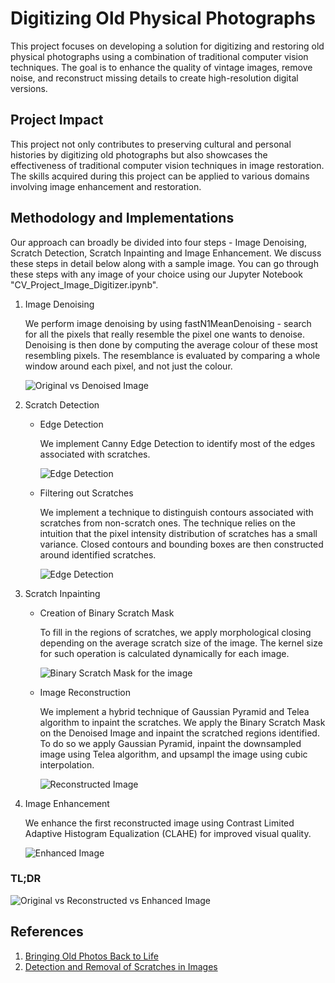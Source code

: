 # Digitizing Old Physical Photographs
This project focuses on developing a solution for digitizing and restoring old physical photographs using a combination of traditional computer vision techniques. The goal is to enhance the quality of vintage images, remove noise, and reconstruct missing details to create high-resolution digital versions.

## Project Impact
This project not only contributes to preserving cultural and personal histories by digitizing old photographs but also showcases the effectiveness of traditional computer vision techniques in image restoration. The skills acquired during this project can be applied to various domains involving image enhancement and restoration.

## Methodology and Implementations
Our approach can broadly be divided into four steps - Image Denoising, Scratch Detection, Scratch Inpainting and Image Enhancement. We discuss these steps in detail below along with a sample image. You can go through these steps with any image of your choice using our Jupyter Notebook "CV_Project_Image_Digitizer.ipynb".

1. Image Denoising

   We perform image denoising by using fastN1MeanDenoising - search for all the pixels that really resemble the pixel one wants to denoise. Denoising is then done by computing the average colour of these most resembling pixels. The resemblance is evaluated by comparing a whole window around each pixel, and not just the colour.

   ![Original vs Denoised Image](assets/original_and_denoised%20image.png)

2. Scratch Detection

   - Edge Detection

     We implement Canny Edge Detection to identify most of the edges associated with scratches.
     
     ![Edge Detection](assets/Canny_edge_detection.png)

   - Filtering out Scratches

     We implement a technique to distinguish contours associated with scratches from non-scratch ones. The technique relies on the intuition that the pixel intensity distribution of scratches has a small variance. Closed contours and bounding boxes are then constructed around identified scratches.
     
     ![Edge Detection](assets/contours.png)

3. Scratch Inpainting
   
   - Creation of Binary Scratch Mask

     To fill in the regions of scratches, we apply morphological closing depending on the average scratch size of the image. The kernel size for such operation is calculated dynamically for each image.
     
     ![Binary Scratch Mask for the image](assets/morphological_closing.png)
    
    - Image Reconstruction

      We implement a hybrid technique of Gaussian Pyramid and Telea algorithm to inpaint the scratches. We apply the Binary Scratch Mask on the Denoised Image and inpaint the scratched regions identified. To do so we apply Gaussian Pyramid, inpaint the downsampled image using Telea algorithm, and upsampl the image using cubic interpolation.
      
      ![Reconstructed Image](assets/reconstructed%20image.png)

4. Image Enhancement

   We enhance the first reconstructed image using Contrast Limited Adaptive Histogram Equalization (CLAHE) for improved visual quality.

   ![Enhanced Image](assets/enhanced_image.png)


### TL;DR
![Original vs Reconstructed vs Enhanced Image](assets/final_result.png)


## References
1. [Bringing Old Photos Back to Life](https://doi.org/10.48550/arXiv.2004.09484)
2. [Detection and Removal of Scratches in Images](https://doi.org/10.1007/978-3-319-03844-5_22)


